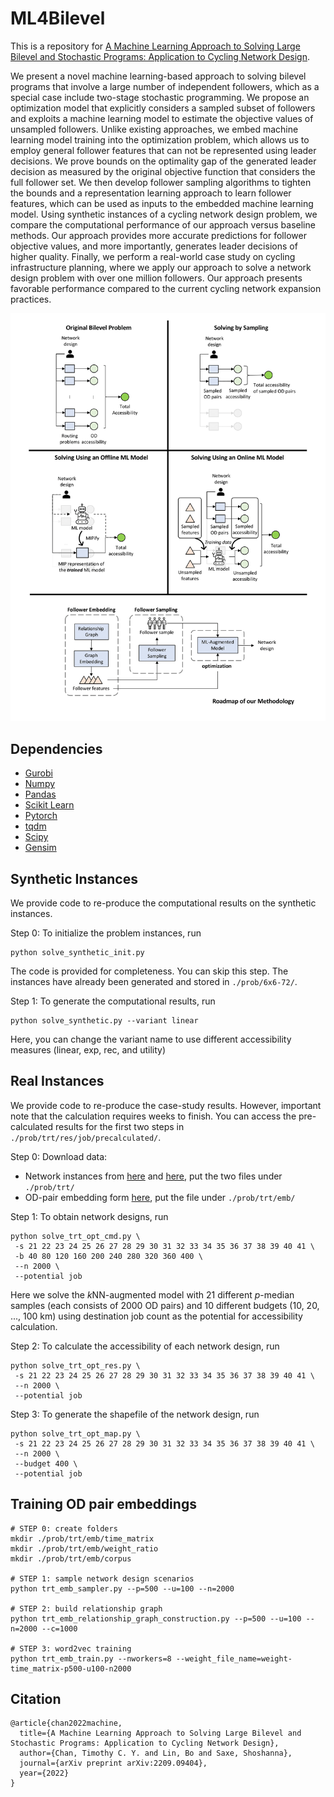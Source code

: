 # ML4Bilevel

This is a repository for [A Machine Learning Approach to Solving Large Bilevel and Stochastic Programs: Application to Cycling Network Design](https://arxiv.org/abs/2209.09404).

We present a novel machine learning-based approach to solving bilevel programs that involve a large number of independent followers, which as a special case include two-stage stochastic programming. We propose an optimization model that explicitly considers a sampled subset of followers and exploits a machine learning model to estimate the objective values of unsampled followers. Unlike existing approaches, we embed machine learning model training into the optimization problem, which allows us to employ general follower features that can not be represented using leader decisions. We prove bounds on the optimality gap of the generated leader decision as measured by the original objective function that considers the full follower set. We then develop follower sampling algorithms to tighten the bounds and a representation learning approach to learn follower features, which can be used as inputs to the embedded machine learning model. Using synthetic instances of a cycling network design problem, we compare the computational performance of our approach versus baseline methods. Our approach provides more accurate predictions for follower objective values, and more importantly, generates leader decisions of higher quality. Finally, we perform a real-world case study on cycling infrastructure planning, where we apply our approach to solve a network design problem with over one million followers. Our approach presents favorable performance compared to the current cycling network expansion practices.


<img src="./figure/illustration.png" width=1000>

## Dependencies
- [Gurobi](https://www.gurobi.com)
- [Numpy](https://numpy.org)
- [Pandas](https://pandas.pydata.org)
- [Scikit Learn](https://scikit-learn.org/stable/)
- [Pytorch](https://pytorch.org)
- [tqdm](https://tqdm.github.io)
- [Scipy](https://scipy.org)
- [Gensim](https://radimrehurek.com/gensim/)

## Synthetic Instances

We provide code to re-produce the computational results on the synthetic instances.

Step 0: To initialize the problem instances, run
```commandline
python solve_synthetic_init.py
```
The code is provided for completeness. You can skip this step. The instances have already been generated and stored in `./prob/6x6-72/`.

Step 1: To generate the computational results, run
```commandline
python solve_synthetic.py --variant linear
```
Here, you can change the variant name to use different accessibility measures (linear, exp, rec, and utility)

## Real Instances

We provide code to re-produce the case-study results. However, important note that the calculation requires weeks to finish. 
You can access the pre-calculated results for the first two steps in `./prob/trt/res/job/precalculated/`.

Step 0: Download data:
- Network instances from [here](https://utoronto-my.sharepoint.com/:u:/g/personal/imbo_lin_mail_utoronto_ca/EXRDjhrFOBZPq5HEExgdJkQBcDzsa4SfognkGR3vRBkUlw?e=s44LwK) and [here](https://utoronto-my.sharepoint.com/:u:/g/personal/imbo_lin_mail_utoronto_ca/ER5aFjv_o6NLmkHcgmZbd1kB8OyGxOEDdZiMjNU2TCBS7g?e=wM8Mh0), put the two files under `./prob/trt/`
- OD-pair embedding form [here](https://utoronto-my.sharepoint.com/:u:/g/personal/imbo_lin_mail_utoronto_ca/EQQs1jV4WjtImJPgiYrEu_EBNblHcy1FECwaNyLwJNY_zw?e=HbiTrO), put the file under `./prob/trt/emb/`

Step 1: To obtain network designs, run
```commandline
python solve_trt_opt_cmd.py \
 -s 21 22 23 24 25 26 27 28 29 30 31 32 33 34 35 36 37 38 39 40 41 \
 -b 40 80 120 160 200 240 280 320 360 400 \
 --n 2000 \
 --potential job  
```

Here we solve the *k*NN-augmented model with 21 different *p*-median samples (each consists of 2000 OD pairs) 
and 10 different budgets (10, 20, ..., 100 km) using destination job count as the potential for accessibility calculation. 


Step 2: To calculate the accessibility of each network design, run
```commandline
python solve_trt_opt_res.py \
 -s 21 22 23 24 25 26 27 28 29 30 31 32 33 34 35 36 37 38 39 40 41 \
 --n 2000 \
 --potential job  
```

Step 3: To generate the shapefile of the network design, run
```commandline
python solve_trt_opt_map.py \
 -s 21 22 23 24 25 26 27 28 29 30 31 32 33 34 35 36 37 38 39 40 41 \
 --n 2000 \
 --budget 400 \
 --potential job  
```

## Training OD pair embeddings
```
# STEP 0: create folders
mkdir ./prob/trt/emb/time_matrix
mkdir ./prob/trt/emb/weight_ratio
mkdir ./prob/trt/emb/corpus

# STEP 1: sample network design scenarios
python trt_emb_sampler.py --p=500 --u=100 --n=2000

# STEP 2: build relationship graph
python trt_emb_relationship_graph_construction.py --p=500 --u=100 --n=2000 --c=1000

# STEP 3: word2vec training
python trt_emb_train.py --nworkers=8 --weight_file_name=weight-time_matrix-p500-u100-n2000

```

## Citation
```
@article{chan2022machine,
  title={A Machine Learning Approach to Solving Large Bilevel and Stochastic Programs: Application to Cycling Network Design},
  author={Chan, Timothy C. Y. and Lin, Bo and Saxe, Shoshanna},
  journal={arXiv preprint arXiv:2209.09404},
  year={2022}
}
```
